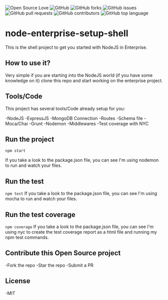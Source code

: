 ![Open Source Love](https://img.shields.io/badge/Open%20Source-%E2%9D%A4-red.svg)
![GitHub](https://img.shields.io/github/license/thisdot/node-enterprise-setup-shell.svg)
![GitHub forks](https://img.shields.io/github/forks/thisdot/node-enterprise-setup-shell.svg)
![GitHub issues](https://img.shields.io/github/issues/thisdot/node-enterprise-setup-shell.svg)
![GitHub pull requests](https://img.shields.io/github/issues-pr/thisdot/node-enterprise-setup-shell.svg)
![GitHub contributors](https://img.shields.io/github/contributors/thisdot/node-enterprise-setup-shell.svg)
![GitHub top language](https://img.shields.io/github/languages/top/thisdot/node-enterprise-setup-shell.svg)

# node-enterprise-setup-shell

This is the shell project to get you started with NodeJS in Enterprise.

## How to use it?

Very simple if you are starting into the NodeJS world (if you have some knowledge on it) clone this repo and start working on the enterprise project.

## Tools/Code

This project has several tools/Code already setup for you:

-NodeJS
-ExpressJS
-MongoDB Connection
-Routes
-Schema file
-Moca/Chai
-Grunt
-Nodemon
-Middlewares
-Test coverage with NYC

## Run the project

`npm start`

If you take a look to the package.json file, you can see I'm using nodemon to run and watch your files.

## Run the test

`npm test`
If you take a look to the package.json file, you can see I'm using mocha to run and watch your files.

## Run the test coverage

`npm coverage`
If you take a look to the package.json file, you can see I'm using nyc to create the test coverage report as a html file and running my npm test commands.

## Contribute this Open Source project

-Fork the repo
-Star the repo
-Submit a PR

## License

-MIT
